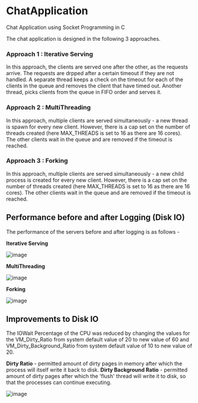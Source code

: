 # ChatApplication
Chat Application using Socket Programming in C

The chat application is designed in the following 3 approaches.

### Approach 1 : Iterative Serving
In this approach, the clients are served one after the other, as the requests arrive. The requests are drpped after a certain timeout if they are not handled. A separate thread keeps a check on the timeout for each of the clients in the queue and removes the client that have timed out. Another thread, picks clients from the queue in FIFO order and serves it.

### Approach 2 : MultiThreading
In this approach, multiple clients are served simultaneously - a new thread is spawn for every new client. However, there is a cap set on the number of threads created (here MAX_THREADS is set to 16 as there are 16 cores). The other clients wait in the queue and are removed if the timeout is reached.

### Approach 3 : Forking
In this approach, multiple clients are served simultaneously - a new child process is created for every new client. However, there is a cap set on the number of threads created (here MAX_THREADS is set to 16 as there are 16 cores). The other clients wait in the queue and are removed if the timeout is reached. 


## Performance before and after Logging (Disk IO)
The performance of the servers before and after logging is as follows - 

**Iterative Serving**

![image](https://github.com/aakashr02/ChatApplication/assets/87864552/956cc4ce-a7cf-4adb-8d8b-43df9729195b)


**MultiThreading**

![image](https://github.com/aakashr02/ChatApplication/assets/87864552/3203c0fe-4d2d-4889-b4b8-e3b6d9d19494)


**Forking**

![image](https://github.com/aakashr02/ChatApplication/assets/87864552/0ceac787-a7c8-4df0-8214-33f43e6a2ff4)


## Improvements to Disk IO
The IOWait Percentage of the CPU was reduced by changing the values for the VM_Dirty_Ratio from system default value of 20 to new value of 60 and VM_Dirty_Background_Ratio from system default value of 10 to new value of 20.

**Dirty Ratio** - permitted amount of dirty pages in memory after which the process will itself write it back to disk.
**Dirty Background Ratio** - permitted amount of dirty pages after which the 'flush' thread will write it to disk, so that the processes can continue executing.

![image](https://github.com/aakashr02/ChatApplication/assets/87864552/d8fbab58-b5a2-427c-806f-465ab749ab0f)


